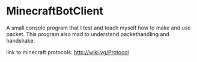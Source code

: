 # MinecraftBotClient
A small console program that I test and teach myself how to make and use packet. This program also mad to understand packethandling and handshake.

link to minecraft protocols: http://wiki.vg/Protocol
